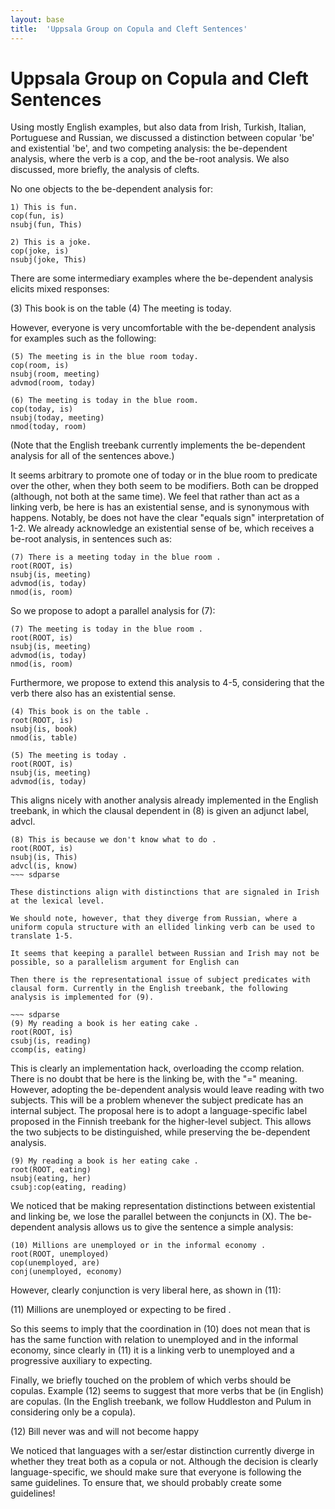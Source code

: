 ```yaml
---
layout: base
title:  'Uppsala Group on Copula and Cleft Sentences'
---
```


# Uppsala Group on Copula and Cleft Sentences

Using mostly English examples, but also data from Irish, Turkish, Italian, Portuguese and Russian, we discussed a distinction between copular 'be' and existential 'be', and two competing analysis: the be-dependent analysis, where the verb is a cop, and the be-root analysis. We also discussed, more briefly, the analysis of clefts.

No one objects to the be-dependent analysis for:

~~~ sdparse
1) This is fun.
cop(fun, is)
nsubj(fun, This)
~~~ 

~~~ sdparse
2) This is a joke.
cop(joke, is)
nsubj(joke, This)
~~~ 

There are some intermediary examples where the be-dependent analysis elicits mixed responses:

(3) This book is on the table
(4) The meeting is today.

However, everyone is very uncomfortable with the be-dependent analysis for examples such as the following:

~~~ sdparse
(5) The meeting is in the blue room today.
cop(room, is)
nsubj(room, meeting)
advmod(room, today)
~~~ 

~~~ sdparse
(6) The meeting is today in the blue room.
cop(today, is)
nsubj(today, meeting)
nmod(today, room)
~~~ 


(Note that the English treebank currently implements the be-dependent analysis for all of the sentences above.)

It seems arbitrary to promote one of today or in the blue room to predicate over the other, when they both seem to be modifiers. Both can be dropped (although, not both at the same time). We feel that rather than act as a linking verb, be here is has an existential sense, and is synonymous with happens. Notably, be does not have the clear "equals sign" interpretation of 1-2. We already acknowledge an existential sense of be, which receives a be-root analysis, in sentences such as:

~~~ sdparse
(7) There is a meeting today in the blue room .
root(ROOT, is)
nsubj(is, meeting)
advmod(is, today)
nmod(is, room)
~~~ 

So we propose to adopt a parallel analysis for (7):

~~~ sdparse
(7) The meeting is today in the blue room .
root(ROOT, is)
nsubj(is, meeting)
advmod(is, today)
nmod(is, room)
~~~ 

Furthermore, we propose to extend this analysis to 4-5, considering that the verb there also has an existential sense.

~~~ sdparse
(4) This book is on the table .
root(ROOT, is)
nsubj(is, book)
nmod(is, table)
~~~

~~~ sdparse
(5) The meeting is today .
root(ROOT, is)
nsubj(is, meeting)
advmod(is, today)
~~~

This aligns nicely with another analysis already implemented in the English treebank, in which the clausal dependent in (8) is given an adjunct label, advcl.

~~~ sdparse
(8) This is because we don't know what to do .
root(ROOT, is)
nsubj(is, This)
advcl(is, know)
~~~ sdparse

These distinctions align with distinctions that are signaled in Irish at the lexical level.

We should note, however, that they diverge from Russian, where a uniform copula structure with an ellided linking verb can be used to translate 1-5.

It seems that keeping a parallel between Russian and Irish may not be possible, so a parallelism argument for English can 

Then there is the representational issue of subject predicates with clausal form. Currently in the English treebank, the following analysis is implemented for (9).

~~~ sdparse
(9) My reading a book is her eating cake .
root(ROOT, is)
csubj(is, reading)
ccomp(is, eating)
~~~

This is clearly an implementation hack, overloading the ccomp relation. There is no doubt that be here is the linking be, with the "=" meaning. However, adopting the be-dependent analysis would leave reading with two subjects. This will be a problem whenever the subject predicate has an internal subject. The proposal here is to adopt a language-specific label proposed in the Finnish treebank for the higher-level subject. This allows the two subjects to be distinguished, while preserving the be-dependent analysis.

~~~ sdparse
(9) My reading a book is her eating cake .
root(ROOT, eating)
nsubj(eating, her)
csubj:cop(eating, reading)
~~~

We noticed that be making representation distinctions between existential and linking be, we lose the parallel between the conjuncts in (X). The be-dependent analysis allows us to give the sentence a simple analysis:

~~~ sdparse
(10) Millions are unemployed or in the informal economy .
root(ROOT, unemployed)
cop(unemployed, are)
conj(unemployed, economy)
~~~

However, clearly conjunction is very liberal here, as shown in (11):

(11) Millions are unemployed or expecting to be fired .

So this seems to imply that the coordination in (10) does not mean that is has the same function with relation to unemployed and in the informal economy, since clearly in (11) it is a linking verb to unemployed and a progressive auxiliary to expecting.

Finally, we briefly touched on the problem of which verbs should be copulas. Example (12) seems to suggest that more verbs that be (in English) are copulas. (In the English treebank, we follow Huddleston and Pulum in considering only be a copula).

(12) Bill never was and will not become happy

We noticed that languages with a ser/estar distinction currently diverge in whether they treat both as a copula or not. Although the decision is clearly language-specific, we should make sure that everyone is following the same guidelines. To ensure that, we should probably create some guidelines!
